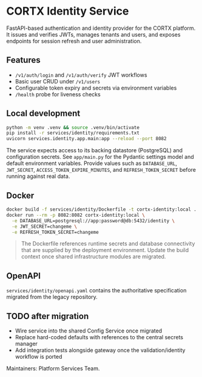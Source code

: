 # CORTX Identity Service

FastAPI-based authentication and identity provider for the CORTX platform. It issues and verifies JWTs, manages tenants and users, and exposes endpoints for session refresh and user administration.

## Features

- `/v1/auth/login` and `/v1/auth/verify` JWT workflows
- Basic user CRUD under `/v1/users`
- Configurable token expiry and secrets via environment variables
- `/health` probe for liveness checks

## Local development

```bash
python -m venv .venv && source .venv/bin/activate
pip install -r services/identity/requirements.txt
uvicorn services.identity.app.main:app --reload --port 8082
```

The service expects access to its backing datastore (PostgreSQL) and configuration secrets. See `app/main.py` for the Pydantic settings model and default environment variables. Provide values such as `DATABASE_URL`, `JWT_SECRET`, `ACCESS_TOKEN_EXPIRE_MINUTES`, and `REFRESH_TOKEN_SECRET` before running against real data.

## Docker

```bash
docker build -f services/identity/Dockerfile -t cortx-identity:local .
docker run --rm -p 8082:8082 cortx-identity:local \
  -e DATABASE_URL=postgresql://app:password@db:5432/identity \
  -e JWT_SECRET=changeme \
  -e REFRESH_TOKEN_SECRET=changeme
```

> The Dockerfile references runtime secrets and database connectivity that are supplied by the deployment environment. Update the build context once shared infrastructure modules are migrated.

## OpenAPI

`services/identity/openapi.yaml` contains the authoritative specification migrated from the legacy repository.

## TODO after migration

- Wire service into the shared Config Service once migrated
- Replace hard-coded defaults with references to the central secrets manager
- Add integration tests alongside gateway once the validation/identity workflow is ported

Maintainers: Platform Services Team.
